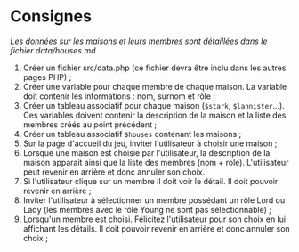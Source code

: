 # Consignes

*Les données sur les maisons et leurs membres sont détaillées dans le fichier data/houses.md*

1. Créer un fichier src/data.php (ce fichier devra être inclu dans les autres pages PHP) ;
2. Créer une variable pour chaque membre de chaque maison. La variable doit contenir les informations : nom, surnom et rôle ;
3. Créer un tableau associatif pour chaque maison (`$stark`, `$lannister`...). Ces variables doivent contenir la description de la maison et la liste des membres créés au point précédent ;
4. Créer un tableau associatif `$houses` contenant les maisons ;
5. Sur la page d'accueil du jeu, inviter l'utilisateur à choisir une maison ;
6. Lorsque une maison est choisie par l'utilisateur, la description de la maison apparait ainsi que la liste des membres (nom + role). L'utilisateur peut revenir en arrière et donc annuler son choix.
7. Si l'utilisateur clique sur un membre il doit voir le détail. Il doit pouvoir revenir en arrière ;
8. Inviter l'utilisateur à sélectionner un membre possédant un rôle Lord ou Lady (les membres avec le rôle Young ne sont pas sélectionnable) ;
9. Lorsqu'un membre est choisi. Félicitez l'utilisateur pour son choix en lui affichant les détails. Il doit pouvoir revenir en arrière et donc annuler son choix ;